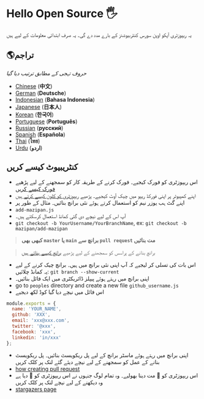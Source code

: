 # Hello Open Source 🖐️



یہ ریپوزٹری آپکو اوپن سورس کنٹربیوشنز کے بارے مدد دے گی۔ یہ صرف ابتدائی معلومات کے لیے ہیں

## 🌎تراجم 
*حروف تہجی کے مطابق ترتیب دیا گیا*

- [Chinese](https://github.com/mazipan/hello-open-source/blob/master/README-CHI.md) (**中文**)
- [German](https://github.com/mazipan/hello-open-source/blob/master/README-DE.md) (**Deutsche**)
- [Indonesian](https://github.com/mazipan/hello-open-source/blob/master/README-ID.md) (**Bahasa Indonesia**)
- [Japanese](https://github.com/mazipan/hello-open-source/blob/master/README-JP.md) (**日本人**)
- [Korean](https://github.com/mazipan/hello-open-source/blob/master/README-KR.md) (**한국어**)
- [Portuguese](https://github.com/mazipan/hello-open-source/blob/master/README-PT-BR.md) (**Português**)
- [Russian](https://github.com/mazipan/hello-open-source/blob/master/README-RU.md) (**русский**)
- [Spanish](https://github.com/mazipan/hello-open-source/blob/master/README-ES.md) (**Española**)
- [Thai](https://github.com/mazipan/hello-open-source/blob/master/README-TH.md) (**ไทย**)
- [Urdu](https://github.com/mazipan/hello-open-source/blob/master/README-UR.md) (**اردو**)

## کنٹریبیوٹ کیسے کریں 

- اس ریپوزٹری کو فورک کیجیے۔ فورک کرنے کے طریقہ کار کو سمجھنے کے لیے پڑھیے [فورک کیسے کریں](https://help.github.com/articles/fork-a-repo/)
- اپنے کمپیوٹر پر اپنی فورکڈ ریپو میں چیک آوٹ کیجیے۔ پڑھیے [ریپوزٹری کو کلون کیسے کرتے ہیں](https://docs.github.com/en/github/creating-cloning-and-archiving-repositories/cloning-a-repository)
- اپنے گٹ ہب یوزر نیم کو استعمال کرتے ہوئے نئی برانچ بنائیں۔ مثال کے طور پر
 - `add-mazipan.js`
- آپ اس کے لیے نیچے دی گئی کمانڈ استعمال کرسکتے ہیں۔
 - `git checkout -b YourUsername/YourBranchName`, ex: `git checkout -b mazipan/add-mazipan`

> **کبھی بھی  `master` یا  `main` برانچ سے  `pull request`   مت بنائیں**

>برانچ بنانے کے پراسس کو سمجھنے کے لیے پڑھیے  [برانچ کیسے بناتے ہیں](https://help.github.com/articles/creating-and-deleting-branches-within-your-repository/)

- اس بات کی تسلی کر لیجیے کہ آپ اپنی نئی برانچ میں ہیں۔ برانچ چیک کرنے کے لیے یہ کمانڈ چلائیں: `git branch --show-current`
- اپنی برانچ میں رہتے ہوئے پیپلز ڈائریکٹری میں ایک فائل بنائیں۔ 
- go to `peoples` directory and create a new file `github_username.js`
- اس فائل میں نیچے دیا گیا کوڈ لکھ دیجیے

```js
module.exports = {
  name: 'YOUR_NAME',
  github: 'XXX',
  email: 'xxx@xxx.com',
  twitter: '@xxx',
  facebook: 'xxx',
  linkedin: 'in/xxx'
};
```

- اپنی برانچ میں رہتے ہوئے ماسٹر برانچ کے لیے پل ریکویسٹ بنائیں۔ پل ریکویسٹ بنانے کے عمل کو سمجھنے کے لیے نیچے دیئے گئے لنک پر کلک کریں
- [how creating pull request](https://help.github.com/articles/creating-a-pull-request/)
- اس ریپوزٹری کو 🌟 مت دینا بھولیے۔ وہ تمام لوگ جنہوں نے اس ریپوزٹری کو 🌟 دیا ہے وہ دیکھنے کے لیے نیچے لنک پر کلک کریں
- [stargazers page](https://github.com/mazipan/hello-open-source/stargazers)
